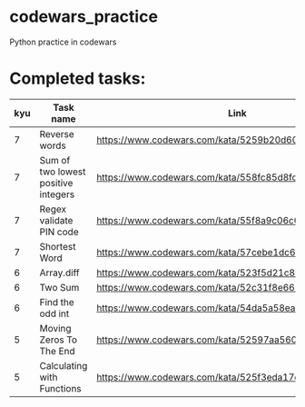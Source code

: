 # codewars_practice
Python practice in codewars

# Completed tasks:
| kyu	| Task name								| Link 													 |
| ----	| ---- 									| ---- 													 |
| 7		| Reverse words 						| https://www.codewars.com/kata/5259b20d6021e9e14c0010d4 |
| 7		| Sum of two lowest positive integers 	| https://www.codewars.com/kata/558fc85d8fd1938afb000014 |
| 7		| Regex validate PIN code 				| https://www.codewars.com/kata/55f8a9c06c018a0d6e000132 |
| 7		| Shortest Word 						| https://www.codewars.com/kata/57cebe1dc6fdc20c57000ac9 |
| 6		| Array.diff							| https://www.codewars.com/kata/523f5d21c841566fde000009 |
| 6		| Two Sum								| https://www.codewars.com/kata/52c31f8e6605bcc646000082 |
| 6		| Find the odd int						| https://www.codewars.com/kata/54da5a58ea159efa38000836 |
| 5		| Moving Zeros To The End				| https://www.codewars.com/kata/52597aa56021e91c93000cb0 |
| 5		| Calculating with Functions			| https://www.codewars.com/kata/525f3eda17c7cd9f9e000b39 |
